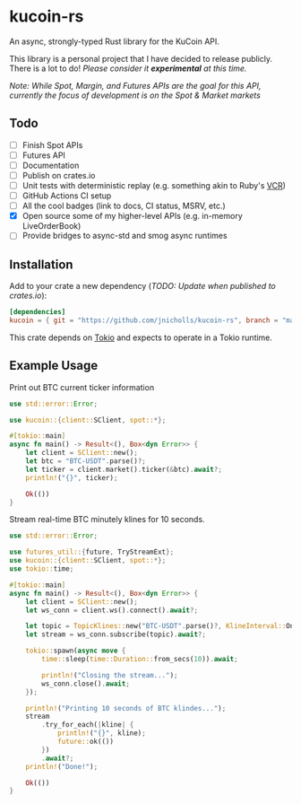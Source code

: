 # kucoin-rs
An async, strongly-typed Rust library for the KuCoin API.

This library is a personal project that I have decided to release publicly. There is a lot to do! *Please consider it __experimental__ at this time.*

*Note: While Spot, Margin, and Futures APIs are the goal for this API, currently the focus of development is on the Spot & Market markets*

## Todo
* [ ] Finish Spot APIs
* [ ] Futures API
* [ ] Documentation
* [ ] Publish on crates.io
* [ ] Unit tests with deterministic replay (e.g. something akin to Ruby's [VCR](https://github.com/vcr/vcr))
* [ ] GitHub Actions CI setup
* [ ] All the cool badges (link to docs, CI status, MSRV, etc.)
* [x] Open source some of my higher-level APIs (e.g. in-memory LiveOrderBook)
* [ ] Provide bridges to async-std and smog async runtimes

## Installation

Add to your crate a new dependency (_TODO: Update when published to crates.io_):

```toml
[dependencies]
kucoin = { git = "https://github.com/jnicholls/kucoin-rs", branch = "main" }
```

This crate depends on [Tokio](https://tokio.rs) and expects to operate in a Tokio runtime.

## Example Usage

Print out BTC current ticker information
```rust
use std::error::Error;

use kucoin::{client::SClient, spot::*};

#[tokio::main]
async fn main() -> Result<(), Box<dyn Error>> {
    let client = SClient::new();
    let btc = "BTC-USDT".parse()?;
    let ticker = client.market().ticker(&btc).await?;
    println!("{}", ticker);

    Ok(())
}
```

Stream real-time BTC minutely klines for 10 seconds.
```rust
use std::error::Error;

use futures_util::{future, TryStreamExt};
use kucoin::{client::SClient, spot::*};
use tokio::time;

#[tokio::main]
async fn main() -> Result<(), Box<dyn Error>> {
    let client = SClient::new();
    let ws_conn = client.ws().connect().await?;

    let topic = TopicKlines::new("BTC-USDT".parse()?, KlineInterval::OneMinute);
    let stream = ws_conn.subscribe(topic).await?;

    tokio::spawn(async move {
        time::sleep(time::Duration::from_secs(10)).await;

        println!("Closing the stream...");
        ws_conn.close().await;
    });

    println!("Printing 10 seconds of BTC klindes...");
    stream
        .try_for_each(|kline| {
            println!("{}", kline);
            future::ok(())
        })
        .await?;
    println!("Done!");

    Ok(())
}
```
